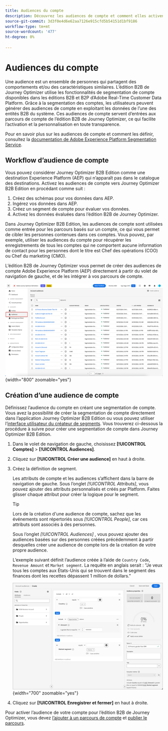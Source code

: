 ```yaml
---
title: Audiences du compte
description: Découvrez les audiences de compte et comment elles activent les parcours basés sur un compte.
source-git-commit: 3d3f0e4d6e62aa7126e915cfd5b54151d1bf9186
workflow-type: tm+mt
source-wordcount: '477'
ht-degree: 0%

---
```



# Audiences du compte

Une audience est un ensemble de personnes qui partagent des comportements et/ou des caractéristiques similaires. L’édition B2B de Journey Optimizer utilise les fonctionnalités de segmentation de compte disponibles dans les éditions B2B et B2P d’Adobe Real-Time Customer Data Platform. Grâce à la segmentation des comptes, les utilisateurs peuvent générer des audiences de compte en exploitant les données de l’une des entités B2B du système. Ces audiences de compte servent d’entrées aux parcours de compte de l’édition B2B de Journey Optimizer, ce qui facilite l’activation et la personnalisation en toute transparence.

Pour en savoir plus sur les audiences de compte et comment les définir, consultez la [documentation de Adobe Experience Platform Segmentation Service](https://experienceleague.adobe.com/en/docs/experience-platform/segmentation/ui/account-audiences).

## Workflow d’audience de compte

Vous pouvez considérer Journey Optimizer B2B Edition comme une destination Experience Platform (AEP) qui n’apparaît pas dans le catalogue des destinations. Activez les audiences de compte vers Journey Optimizer B2B Edition en procédant comme suit :

1. Créez des schémas pour vos données dans AEP.
1. Ingérez vos données dans AEP.
1. Créez un segment de compte pour évaluer vos données.
1. Activez les données évaluées dans l’édition B2B de Journey Optimizer.

Dans Journey Optimizer B2B Edition, les audiences de compte sont utilisées comme entrée pour les parcours basés sur un compte, ce qui vous permet de cibler les personnes contenues dans ces comptes. Vous pouvez, par exemple, utiliser les audiences du compte pour récupérer les enregistrements de tous les comptes qui ne comportent aucune information de contact pour les personnes dont le titre est Chef des opérations (COO) ou Chef du marketing (CMO).

L’édition B2B de Journey Optimizer vous permet de créer des audiences de compte Adobe Experience Platform (AEP) directement à partir du volet de navigation de gauche, et de les intégrer à vos parcours de compte.

![Accès aux audiences de compte](./assets/account-audiences-browse.png){width="800" zoomable="yes"}

## Création d’une audience de compte

Définissez l’audience du compte en créant une segmentation de compte. Vous avez la possibilité de créer la segmentation de compte directement dans l’application Journey Optimizer B2B Edition ou vous pouvez utiliser l’[interface utilisateur du créateur de segments](https://experienceleague.adobe.com/en/docs/experience-platform/segmentation/ui/segment-builder). Vous trouverez ci-dessous la procédure à suivre pour créer une segmentation de compte dans Journey Optimizer B2B Edition.

1. Dans le volet de navigation de gauche, choisissez **[!UICONTROL Comptes]** > **[!UICONTROL Audiences]**.

1. Cliquez sur **[!UICONTROL Créer une audience]** en haut à droite.

1. Créez la définition de segment.

   Les attributs de compte et les audiences s’affichent dans la barre de navigation de gauche. Sous l’onglet _[!UICONTROL Attributs]_, vous pouvez ajouter des attributs personnalisés et créés par Platform. Faites glisser chaque attribut pour créer la logique pour le segment.

   >[!TIP]
   >
   >Lors de la création d&#39;une audience de compte, sachez que les événements sont répertoriés sous _[!UICONTROL People]_, car ces attributs sont associés à des personnes.<br/>
   >
   >Sous l’onglet _[!UICONTROL Audiences]_ , vous pouvez ajouter des audiences basées sur des personnes créées précédemment à partir desquelles créer une audience de compte lors de la création de votre propre audience.

   L’exemple suivant définit l’audience créée à l’aide de `Country Code`, `Revenue Amount` et `Market segment`. La requête en anglais serait : &quot;Je veux tous les comptes aux États-Unis qui se trouvent dans le segment des finances dont les recettes dépassent 1 million de dollars.&quot;

   ![Exemple de créateur de segments d’audience de compte](./assets/audience-segment-builder-US-finance-1M.png){width="700" zoomable="yes"}

1. Cliquez sur **[!UICONTROL Enregistrer et fermer]** en haut à droite.

Pour activer l’audience de votre compte pour l’édition B2B de Journey Optimizer, vous devez [l’ajouter à un parcours de compte](../journeys/journey-overview.md#add-the-account-audience-for-your-journey) et [publier le parcours](../journeys/journey-overview.md).
